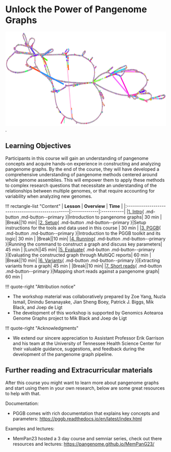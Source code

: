 
# Unlock the Power of Pangenome Graphs

![bacterial-pangenome](theme_figures/Genomegraphs_theme_figure130NM2D_20230703_small.png).

## Learning Objectives
Participants in this course will gain an understanding of pangenome concepts and acquire hands-on experience in constructing and analyzing pangenome graphs. By the end of the course, they will have developed a comprehensive understanding of pangenome methods centered around whole genome assemblies. This will empower them to apply these methods to complex research questions that necessitate an understanding of the relationships between multiple genomes, or that require accounting for variability when analyzing new genomes.


!!! rectangle-list "Content"
    | **Lesson**                                        | **Overview** |  **Time**  |
    |:--------------------------------------------------|:-------------|:-----------|
    |[1. Intro](./1_Introduction_to_pangenomegraphs.md){ .md-button .md-button--primary }|Introduction to pangenome graphs| 30 min |
    |Break||10 min|
    |[2. Setup](./2_Tools_and_setup.md){ .md-button .md-button--primary }|Setup instructions for the tools and data used in this course | 30 min |
    |[3. PGGB](./3_Introduction_to_pggb.md){ .md-button .md-button--primary }|Introduction to the PGGB toolkit and its logic| 30 min |
    |Break||10 min|
    |[4. Running](./4_Running_pggb.md){ .md-button .md-button--primary }|Running the command to construct a graph and discuss key parameters| 45 min |
    |Lunch||45 min|
    |[5. Evaluate](./5_Evaluating_pggb_output.md){ .md-button .md-button--primary }|Evaluating the constructed graph through MultiQC reports| 60 min |
    |Break||10 min|
    |[6. Variants](./6_Variant_calling.md){ .md-button .md-button--primary }|Extracting variants from a graph| 45 min |
    |Break||10 min|
    |[7. Short reads](./7_Short_reads.md){ .md-button .md-button--primary }|Mapping short reads against a pangenome graph| 60 min |



!!! quote-right "Attribution notice"

- The workshop material was collaboratively prepared by Zoe Yang, Nuzla Ismail, Dinindu Senanayake, Jian Sheng Boey, Patrick J. Biggs, Mik Black, and Joep de Ligt
- The development of this workshop is supported by Genomics Aotearoa Genome Graphs project to Mik Black and Joep de Ligt

!!! quote-right "Acknowledgments"
- We extend our sincere appreciation to Assistant Professor Erik Garrison and his team at the University of Tennessee Health Science Center for their valuable guidance, suggestions, and feedback during the development of the pangenome graph pipeline.

## Further reading and Extracurricular materials
After this course you might want to learn more about pangenome graphs and start using them in your own research, below are some great resources to help with that.

Documentation:
- PGGB comes with rich documentation that explains key concepts and parameters: https://pggb.readthedocs.io/en/latest/index.html

Examples and lectures:
- MemPan23 hosted a 3 day course and semniar series, check out there resources and lectures: https://pangenome.github.io/MemPanG23/
